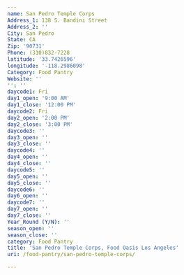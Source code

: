 ```yaml
---
name: San Pedro Temple Corps
Address_1: 138 S. Bandini Street
Address_2: ''
City: San Pedro
State: CA
Zip: '90731'
Phone: (310)832-7228
latitude: '33.7426596'
longitude: '-118.2986098'
Category: Food Pantry
Website: ''
'': ''
daycode1: Fri
day1_open: '9:00 AM'
day1_close: '12:00 PM'
daycode2: Fri
day2_open: '2:00 PM'
day2_close: '3:00 PM'
daycode3: ''
day3_open: ''
day3_close: ''
daycode4: ''
day4_open: ''
day4_close: ''
daycode5: ''
day5_open: ''
day5_close: ''
daycode6: ''
day6_open: ''
daycode7: ''
day7_open: ''
day7_close: ''
Year_Round (Y/N): ''
season_open: ''
season_close: ''
category: Food Pantry
title: 'San Pedro Temple Corps, Food Oasis Los Angeles'
uri: /food-pantry/san-pedro-temple-corps/

---
```

